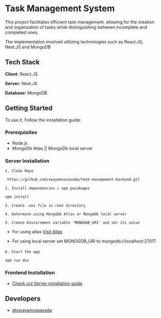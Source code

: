 
# Task Management System

This project facilitates efficient task management, allowing for the creation and organization of tasks while distinguishing between incomplete and completed ones. 

The implementation involved utilizing technologies such as React.JS, Next.JS and MongoDB


## Tech Stack

**Client:** React.JS

**Server:** Next.JS

**Database:** MongoDB


## Getting Started

To use it, Follow the installation guide:

### Prerequisites

- Node.js
- MongoDb Atlas || MongoDb local server

### Server Installation 

    1. Clone Repo
```sh
 https://github.com/swayamvasavada/task-management-backend.git 
```

    2. Install dependencies / npm pacakages
```sh
npm install
```
    3. Create .env file in root directory

    4. Determine using MongoDb Atlas or MongoDb local server

    5. Create Enviornment variable 'MONOGDB_URI' and set its value 
    
- For using atlas [Visit Atlas](https://www.mongodb.com/cloud/atlas/efficiency?utm_source=google&utm_campaign=search_gs_pl_evergreen_atlas_core_prosp-brand_gic-null_apac-in_ps-all_desktop_eng_lead&utm_term=mongodb%20atlas%20sign%20up&utm_medium=cpc_paid_search&utm_ad=e&utm_ad_campaign_id=12212624347&adgroup=115749713263&cq_cmp=12212624347&gad_source=1&gclid=EAIaIQobChMIi83X88aAhAMVodlMAh35DwwQEAAYASACEgK8LfD_BwE)

- For using local server set MONOGDB_URI to mongodb://localhost:27017

####

    6. Start the app

```sh
npm run dev
```

### Frontend Installation

- [Check out Server installation guide](https://github.com/swayamvasavada/task-management-system.git)
## Developers

- [@swayamvasavada](https://www.github.com/swayamvasavada)
